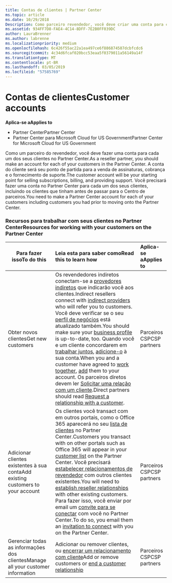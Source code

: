 ```yaml
---
title: Contas de clientes | Partner Center
ms.topic: article
ms.date: 10/29/2018
Description: Como parceiro revendedor, você deve criar uma conta para cada um de seus clientes no Partner Center. A conta do cliente será seu ponto de partida para a venda de assinaturas, cobrança e o fornecimento de suporte.
ms.assetid: 934FF7D8-FAE4-4C14-8DFF-7E2B0FF039DC
author: LauraBrenner
ms.author: labrenne
ms.localizationpriority: medium
ms.openlocfilehash: 6c426f55ac22a1ea497ce6f886874587dcbfcdc6
ms.sourcegitcommit: 4c34d6fcaf020bcc53eaa5f0379011a56149a14f
ms.translationtype: MT
ms.contentlocale: pt-BR
ms.lasthandoff: 03/05/2019
ms.locfileid: "57585769"
---
```

# <a name="customer-accounts"></a><span data-ttu-id="bafcc-104">Contas de clientes</span><span class="sxs-lookup"><span data-stu-id="bafcc-104">Customer accounts</span></span>

<span data-ttu-id="bafcc-105">**Aplica-se a**</span><span class="sxs-lookup"><span data-stu-id="bafcc-105">**Applies to**</span></span>

-  <span data-ttu-id="bafcc-106">Partner Center</span><span class="sxs-lookup"><span data-stu-id="bafcc-106">Partner Center</span></span>
-  <span data-ttu-id="bafcc-107">Partner Center para Microsoft Cloud for US Government</span><span class="sxs-lookup"><span data-stu-id="bafcc-107">Partner Center for Microsoft Cloud for US Government</span></span>


<span data-ttu-id="bafcc-108">Como um parceiro do revendedor, você deve fazer uma conta para cada um dos seus clientes no Partner Center.</span><span class="sxs-lookup"><span data-stu-id="bafcc-108">As a reseller partner, you should make an account for each of your customers in the Partner Center.</span></span> <span data-ttu-id="bafcc-109">A conta do cliente será seu ponto de partida para a venda de assinaturas, cobrança e o fornecimento de suporte.</span><span class="sxs-lookup"><span data-stu-id="bafcc-109">The customer account will be your starting point for selling subscriptions, billing, and providing support.</span></span> <span data-ttu-id="bafcc-110">Você precisará fazer uma conta no Partner Center para cada um dos seus clientes, incluindo os clientes que tinham antes de passar para o Centro de parceiros.</span><span class="sxs-lookup"><span data-stu-id="bafcc-110">You need to make a Partner Center account for each of your customers including customers you had prior to moving onto the Partner Center.</span></span>

### <a name="resources-for-working-with-your-customers-on-the-partner-center"></a><span data-ttu-id="bafcc-111">Recursos para trabalhar com seus clientes no Partner Center</span><span class="sxs-lookup"><span data-stu-id="bafcc-111">Resources for working with your customers on the Partner Center</span></span>

|<span data-ttu-id="bafcc-112">**Para fazer isso**</span><span class="sxs-lookup"><span data-stu-id="bafcc-112">**To do this**</span></span>   |<span data-ttu-id="bafcc-113">**Leia esta para saber como**</span><span class="sxs-lookup"><span data-stu-id="bafcc-113">**Read this to learn how**</span></span>   |<span data-ttu-id="bafcc-114">**Aplica-se a**</span><span class="sxs-lookup"><span data-stu-id="bafcc-114">**Applies to**</span></span>|
|-----------------|:----------------------------|:--------------|
|<span data-ttu-id="bafcc-115">Obter novos clientes</span><span class="sxs-lookup"><span data-stu-id="bafcc-115">Get new customers</span></span>|<span data-ttu-id="bafcc-116">Os revendedores indiretos conectam-se a [provedores indiretos](indirect-reseller-tasks-in-partner-center.md) que indicarão você aos clientes.</span><span class="sxs-lookup"><span data-stu-id="bafcc-116">Indirect resellers connect with [indirect providers](indirect-reseller-tasks-in-partner-center.md) who will refer you to customers.</span></span> <span data-ttu-id="bafcc-117">Você deve verificar se o seu [perfil de negócios](create-a-marketing-profile.md) está atualizado também.</span><span class="sxs-lookup"><span data-stu-id="bafcc-117">You should make sure your [business profile](create-a-marketing-profile.md) is up-to-date, too.</span></span> <span data-ttu-id="bafcc-118">Quando você e um cliente concordarem em [trabalhar juntos](responding-to-referrals.md), [adicione-o](add-a-new-customer.md) à sua conta.</span><span class="sxs-lookup"><span data-stu-id="bafcc-118">When you and a customer have agreed to [work together](responding-to-referrals.md), [add](add-a-new-customer.md) them to your account.</span></span> <span data-ttu-id="bafcc-119">Os parceiros diretos devem ler [Solicitar uma relação com um cliente](request-a-relationship-with-a-customer.md).</span><span class="sxs-lookup"><span data-stu-id="bafcc-119">Direct partners should read [ Request a relationship with a customer](request-a-relationship-with-a-customer.md).</span></span>|<span data-ttu-id="bafcc-120">Parceiros CSP</span><span class="sxs-lookup"><span data-stu-id="bafcc-120">CSP partners</span></span>|
|<span data-ttu-id="bafcc-121">Adicionar clientes existentes à sua conta</span><span class="sxs-lookup"><span data-stu-id="bafcc-121">Add existing customers to your account</span></span>   | <span data-ttu-id="bafcc-122">Os clientes você transact com em outros portais, como o Office 365 aparecerá no seu [lista de clientes](see-your-customer-list.md) no Partner Center.</span><span class="sxs-lookup"><span data-stu-id="bafcc-122">Customers you transact with on other portals such as Office 365 will appear in your [customer list](see-your-customer-list.md) on the Partner Center.</span></span> <span data-ttu-id="bafcc-123">Você precisará [estabelecer relacionamentos de revendedor](indirect-reseller-tasks-in-partner-center.md) com outros clientes existentes.</span><span class="sxs-lookup"><span data-stu-id="bafcc-123">You will need to [establish reseller relationships](indirect-reseller-tasks-in-partner-center.md) with other existing customers.</span></span> <span data-ttu-id="bafcc-124">Para fazer isso, você enviar por email um [convite para se conectar](responding-to-referrals.md) com você no Partner Center.</span><span class="sxs-lookup"><span data-stu-id="bafcc-124">To do so, you email them an [invitation to connect](responding-to-referrals.md) with you on the Partner Center.</span></span>   | <span data-ttu-id="bafcc-125">Parceiros CSP</span><span class="sxs-lookup"><span data-stu-id="bafcc-125">CSP partners</span></span>   |
|<span data-ttu-id="bafcc-126">Gerenciar todas as informações dos clientes</span><span class="sxs-lookup"><span data-stu-id="bafcc-126">Manage all your customer information</span></span>   | <span data-ttu-id="bafcc-127">Adicionar ou remover clientes, ou [encerrar um relacionamento com cliente](remove-a-relationship.md)</span><span class="sxs-lookup"><span data-stu-id="bafcc-127">Add or remove customers or [end a customer relationship](remove-a-relationship.md)</span></span>|   <span data-ttu-id="bafcc-128">Parceiros CSP</span><span class="sxs-lookup"><span data-stu-id="bafcc-128">CSP partners</span></span> |